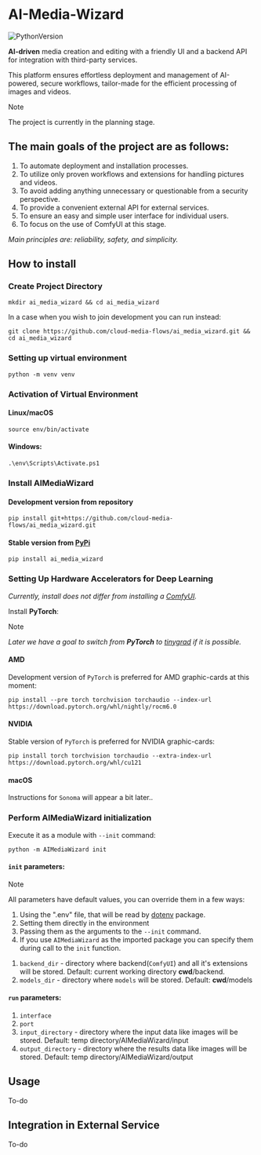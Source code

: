 # AI-Media-Wizard
![PythonVersion](https://img.shields.io/badge/python-3.10%20%7C%203.11%20%7C%203.12-blue)

**AI-driven** media creation and editing with a friendly UI and a backend API for integration with third-party services.

This platform ensures effortless deployment and management of AI-powered, secure workflows, tailor-made for the efficient processing of images and videos.

> [!NOTE]
> The project is currently in the planning stage.

## The main goals of the project are as follows:

1. To automate deployment and installation processes.
2. To utilize only proven workflows and extensions for handling pictures and videos.
3. To avoid adding anything unnecessary or questionable from a security perspective.
4. To provide a convenient external API for external services.
5. To ensure an easy and simple user interface for individual users.
6. To focus on the use of ComfyUI at this stage.

*Main principles are: reliability, safety, and simplicity.*

## How to install

### Create Project Directory

```console
mkdir ai_media_wizard && cd ai_media_wizard
```

In a case when you wish to join development you can run instead:

```console
git clone https://github.com/cloud-media-flows/ai_media_wizard.git && cd ai_media_wizard
```

### Setting up virtual environment

```console
python -m venv venv
```

### Activation of Virtual Environment

#### Linux/macOS

```console
source env/bin/activate
```

#### Windows:

```console
.\env\Scripts\Activate.ps1
```

### Install **AIMediaWizard**

#### Development version from repository

```console
pip install git+https://github.com/cloud-media-flows/ai_media_wizard.git
```

#### Stable version from [PyPi](https://pypi.org/project/AIMediaWizard/)

```console
pip install ai_media_wizard
```

### Setting Up Hardware Accelerators for Deep Learning

*Currently, install does not differ from installing a [ComfyUI](https://github.com/comfyanonymous/ComfyUI?tab=readme-ov-file#manual-install-windows-linux).*

Install **PyTorch**:

> [!NOTE]
> *Later we have a goal to switch from **PyTorch** to [tinygrad](https://github.com/tinygrad/tinygrad) if it is possible.*

#### AMD

Development version of `PyTorch` is preferred for AMD graphic-cards at this moment:

```console
pip install --pre torch torchvision torchaudio --index-url https://download.pytorch.org/whl/nightly/rocm6.0
```

#### NVIDIA

Stable version of `PyTorch` is preferred for NVIDIA graphic-cards:

```console
pip install torch torchvision torchaudio --extra-index-url https://download.pytorch.org/whl/cu121
```

#### macOS

Instructions for `Sonoma` will appear a bit later..

### Perform **AIMediaWizard** initialization

Execute it as a module with ``--init`` command:

```console
python -m AIMediaWizard init
```

#### `init` parameters:

> [!NOTE]
> All parameters have default values, you can override them in a few ways:
>
> 1. Using the ".env" file, that will be read by [dotenv](https://pypi.org/project/python-dotenv/) package.
> 2. Setting them directly in the environment
> 3. Passing them as the arguments to the `--init` command.
> 4. If you use `AIMediaWizard` as the imported package you can specify them during call to the `init` function.

1. `backend_dir` - directory where backend(`ComfyUI`) and all it's extensions will be stored. Default: current working directory **cwd**/backend.
2. `models_dir` - directory where `models` will be stored. Default: **cwd**/models

#### `run` parameters:

1. `interface`
2. `port`
3. `input_directory` - directory where the input data like images will be stored. Default: temp directory/AIMediaWizard/input
4. `output_directory` - directory where the results data like images will be stored. Default: temp directory/AIMediaWizard/output

## Usage

To-do

## Integration in External Service

To-do
